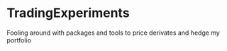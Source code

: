 # TradingExperiments
Fooling around with packages and tools to price derivates and hedge my portfolio

